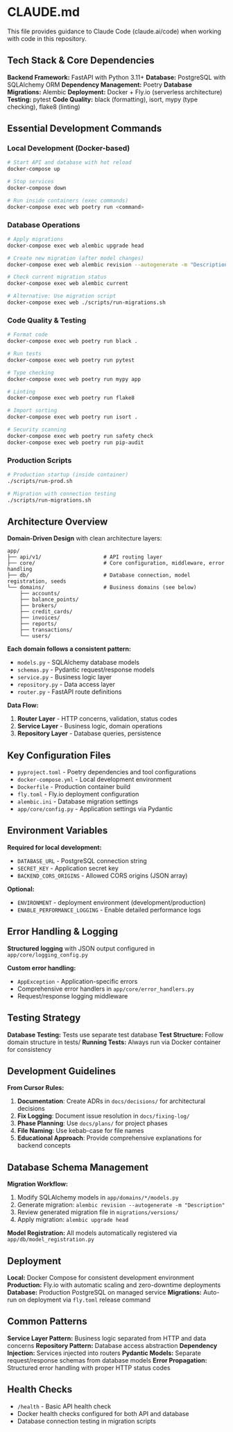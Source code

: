 # CLAUDE.md

This file provides guidance to Claude Code (claude.ai/code) when working with code in this repository.

## Tech Stack & Core Dependencies

**Backend Framework:** FastAPI with Python 3.11+
**Database:** PostgreSQL with SQLAlchemy ORM
**Dependency Management:** Poetry
**Database Migrations:** Alembic
**Deployment:** Docker + Fly.io (serverless architecture)
**Testing:** pytest
**Code Quality:** black (formatting), isort, mypy (type checking), flake8 (linting)

## Essential Development Commands

### Local Development (Docker-based)
```bash
# Start API and database with hot reload
docker-compose up

# Stop services
docker-compose down

# Run inside containers (exec commands)
docker-compose exec web poetry run <command>
```

### Database Operations
```bash
# Apply migrations
docker-compose exec web alembic upgrade head

# Create new migration (after model changes)
docker-compose exec web alembic revision --autogenerate -m "Description"

# Check current migration status
docker-compose exec web alembic current

# Alternative: Use migration script
docker-compose exec web ./scripts/run-migrations.sh
```

### Code Quality & Testing
```bash
# Format code
docker-compose exec web poetry run black .

# Run tests
docker-compose exec web poetry run pytest

# Type checking
docker-compose exec web poetry run mypy app

# Linting
docker-compose exec web poetry run flake8

# Import sorting
docker-compose exec web poetry run isort .

# Security scanning
docker-compose exec web poetry run safety check
docker-compose exec web poetry run pip-audit
```

### Production Scripts
```bash
# Production startup (inside container)
./scripts/run-prod.sh

# Migration with connection testing
./scripts/run-migrations.sh
```

## Architecture Overview

**Domain-Driven Design** with clean architecture layers:

```
app/
├── api/v1/                    # API routing layer
├── core/                      # Core configuration, middleware, error handling
├── db/                        # Database connection, model registration, seeds
└── domains/                   # Business domains (see below)
    ├── accounts/
    ├── balance_points/
    ├── brokers/
    ├── credit_cards/
    ├── invoices/
    ├── reports/
    ├── transactions/
    └── users/
```

**Each domain follows a consistent pattern:**
- `models.py` - SQLAlchemy database models
- `schemas.py` - Pydantic request/response models  
- `service.py` - Business logic layer
- `repository.py` - Data access layer
- `router.py` - FastAPI route definitions

**Data Flow:**
1. **Router Layer** - HTTP concerns, validation, status codes
2. **Service Layer** - Business logic, domain operations
3. **Repository Layer** - Database queries, persistence

## Key Configuration Files

- `pyproject.toml` - Poetry dependencies and tool configurations
- `docker-compose.yml` - Local development environment
- `Dockerfile` - Production container build
- `fly.toml` - Fly.io deployment configuration  
- `alembic.ini` - Database migration settings
- `app/core/config.py` - Application settings via Pydantic

## Environment Variables

**Required for local development:**
- `DATABASE_URL` - PostgreSQL connection string
- `SECRET_KEY` - Application secret key
- `BACKEND_CORS_ORIGINS` - Allowed CORS origins (JSON array)

**Optional:**
- `ENVIRONMENT` - deployment environment (development/production)
- `ENABLE_PERFORMANCE_LOGGING` - Enable detailed performance logs

## Error Handling & Logging

**Structured logging** with JSON output configured in `app/core/logging_config.py`

**Custom error handling:**
- `AppException` - Application-specific errors
- Comprehensive error handlers in `app/core/error_handlers.py`
- Request/response logging middleware

## Testing Strategy

**Database Testing:** Tests use separate test database
**Test Structure:** Follow domain structure in tests/
**Running Tests:** Always run via Docker container for consistency

## Development Guidelines

**From Cursor Rules:**
1. **Documentation**: Create ADRs in `docs/decisions/` for architectural decisions
2. **Fix Logging**: Document issue resolution in `docs/fixing-log/`
3. **Phase Planning**: Use `docs/plans/` for project phases
4. **File Naming**: Use kebab-case for file names
5. **Educational Approach**: Provide comprehensive explanations for backend concepts

## Database Schema Management

**Migration Workflow:**
1. Modify SQLAlchemy models in `app/domains/*/models.py`
2. Generate migration: `alembic revision --autogenerate -m "Description"`
3. Review generated migration file in `migrations/versions/`
4. Apply migration: `alembic upgrade head`

**Model Registration:** All models automatically registered via `app/db/model_registration.py`

## Deployment

**Local:** Docker Compose for consistent development environment
**Production:** Fly.io with automatic scaling and zero-downtime deployments
**Database:** Production PostgreSQL on managed service
**Migrations:** Auto-run on deployment via `fly.toml` release command

## Common Patterns

**Service Layer Pattern:** Business logic separated from HTTP and data concerns
**Repository Pattern:** Database access abstraction
**Dependency Injection:** Services injected into routers
**Pydantic Models:** Separate request/response schemas from database models
**Error Propagation:** Structured error handling with proper HTTP status codes

## Health Checks

- `/health` - Basic API health check
- Docker health checks configured for both API and database
- Database connection testing in migration scripts